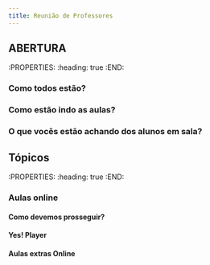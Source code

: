```yaml
---
title: Reunião de Professores
---
```


## ABERTURA
:PROPERTIES:
:heading: true
:END:
### Como todos estão?
### Como estão indo as aulas?
### O que vocês estão achando dos alunos em sala?
## Tópicos
:PROPERTIES:
:heading: true
:END:
### Aulas online
#### Como devemos prosseguir?
#### Yes! Player
#### Aulas extras Online
